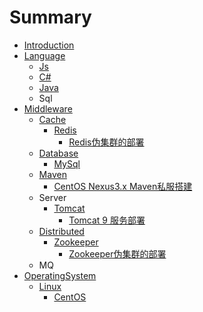 # Summary

* [Introduction](README.md)
* [Language](language.md)
  * [Js](language/js.md)
  * [C\#](language/c.md)
  * [Java](language/java.md)
  * Sql
* [Middleware](middleware.md)
  * [Cache](middleware/cache.md)
    * [Redis](middleware/cache/redis.md)
      * [Redis伪集群的部署](middleware/cache/redis/redisji-qun-de-bu-shu.md)
  * [Database](middleware/database.md)
    * [MySql](middleware/database/mysql.md)
  * [Maven](middleware/maven.md)
    * [CentOS Nexus3.x Maven私服搭建](middleware/maven/centos-nexus3x-mavensi-fu-da-jian.md)
  * Server
    * [Tomcat](middleware/tomcat.md)
      * [Tomcat 9 服务部署](middleware/tomcat/tomcat-9-fu-wu-bu-shu.md)
  * [Distributed](middleware/distributed.md)
    * [Zookeeper](middleware/distributed/zookeeper.md)
      * [Zookeeper伪集群的部署](middleware/distributed/zookeeper/zookeeperwei-ji-qun-de-bu-shu.md)
  * MQ
* [OperatingSystem](operatingsystem.md)
  * [Linux](operatingsystem/linux.md)
    * [CentOS](operatingsystem/linux/centos.md)

